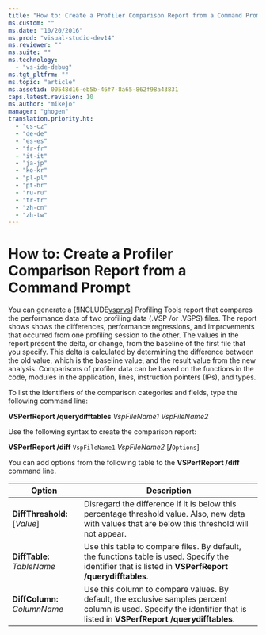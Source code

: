 ```yaml
---
title: "How to: Create a Profiler Comparison Report from a Command Prompt"
ms.custom: ""
ms.date: "10/20/2016"
ms.prod: "visual-studio-dev14"
ms.reviewer: ""
ms.suite: ""
ms.technology: 
  - "vs-ide-debug"
ms.tgt_pltfrm: ""
ms.topic: "article"
ms.assetid: 00548d16-eb5b-46f7-8a65-862f98a43831
caps.latest.revision: 10
ms.author: "mikejo"
manager: "ghogen"
translation.priority.ht: 
  - "cs-cz"
  - "de-de"
  - "es-es"
  - "fr-fr"
  - "it-it"
  - "ja-jp"
  - "ko-kr"
  - "pl-pl"
  - "pt-br"
  - "ru-ru"
  - "tr-tr"
  - "zh-cn"
  - "zh-tw"
---
```

# How to: Create a Profiler Comparison Report from a Command Prompt
You can generate a [!INCLUDE[vsprvs](../code-quality/includes/vsprvs_md.md)] Profiling Tools report that compares the performance data of two profiling data (.VSP /or .VSPS) files. The report shows shows the differences, performance regressions, and improvements that occurred from one profiling session to the other. The values in the report present the delta, or change, from the baseline of the first file that you specify. This delta is calculated by determining the difference between the old value, which is the baseline value, and the result value from the new analysis. Comparisons of profiler data can be based on the functions in the code, modules in the application, lines, instruction pointers (IPs), and types.  
  
 To list the identifiers of the comparison categories and fields, type the following command line:  
  
 **VSPerfReport /querydifftables**  *VspFileName1* *VspFileName2*  
  
 Use the following syntax to create the comparison report:  
  
 **VSPerfReport /diff**  `VspFileName1` *VspFileName2* [**/**`Options`]  
  
 You can add options from the following table to the **VSPerfReport /diff** command line.  
  
|Option|Description|  
|------------|-----------------|  
|**DiffThreshold:**[*Value*]|Disregard the difference if it is below this percentage threshold value. Also, new data with values that are below this threshold will not appear.|  
|**DiffTable:** *TableName*|Use this table to compare files. By default, the functions table is used. Specify the identifier that is listed in **VSPerfReport /querydifftables**.|  
|**DiffColumn:** *ColumnName*|Use this column to compare values. By default, the exclusive samples percent column is used. Specify the identifier that is listed in **VSPerfReport /querydifftables**.|
